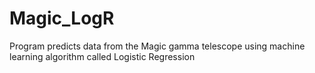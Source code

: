 # Magic_LogR
Program predicts data from the Magic gamma telescope using machine learning algorithm called Logistic Regression
